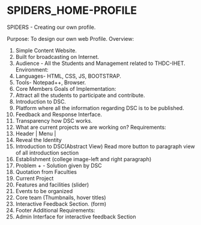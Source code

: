 # SPIDERS_HOME-PROFILE
SPIDERS - Creating our own profile.

Purpose: To design our own web Profile.
Overview: 
1.	Simple Content Website.
2.	Built for broadcasting on Internet. 
3.	Audience - All the Students and Management related to THDC-IHET.
Environment: 
1.	Languages- HTML, CSS, JS, BOOTSTRAP.
2.	Tools- Notepad++, Browser.
3.	Core Members 
Goals of Implementation: 
1.	Attract all the students to participate and contribute.
2.	Introduction to DSC.
3.	Platform where all the information regarding DSC is to be published.
4.	Feedback and Response Interface.
5.	Transparency how DSC works.
6.	What are current projects we are working on?
Requirements:
1. Header | Menu |
2. Reveal the Identity
3. Introduction to DSC(Abstract View)
Read more button to paragraph view of all introduction section
4. Establishment (college image-left and right paragraph)
5. Problem + - Solution given by DSC
6. Quotation from Faculties
7. Current Project 
8. Features and facilities (slider)
9. Events to be organized
10. Core team (Thumbnails, hover titles)
11. Interactive Feedback Section. (form)
12. Footer 
Additional Requirements:
1.	Admin Interface for interactive feedback Section
